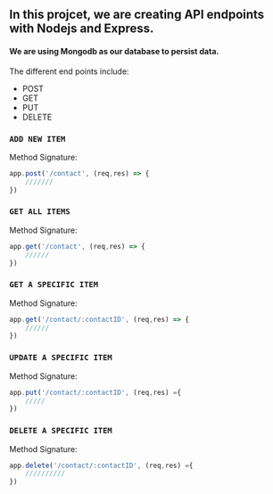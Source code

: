 ## In this projcet, we are creating API endpoints with Nodejs and Express.

#### We are using Mongodb as our database to persist data.

The different end points include:
- POST 
- GET
- PUT 
- DELETE

### `ADD NEW ITEM`

Method Signature:

```js
app.post('/contact', (req,res) => {
    ///////
})
```

### `GET ALL ITEMS`

Method Signature:

```js
app.get('/contact', (req,res) => {
    //////
})
```

### `GET A SPECIFIC ITEM`

Method Signature:

```js
app.get('/contact/:contactID', (req,res) => {
    //////
})
```

### `UPDATE A SPECIFIC ITEM`

Method Signature:

```js
app.put('/contact/:contactID', (req,res) ={
    /////
})
```

### `DELETE A SPECIFIC ITEM`

Method Signature:

```js
app.delete('/contact/:contactID', (req,res) ={
    //////////
})
```